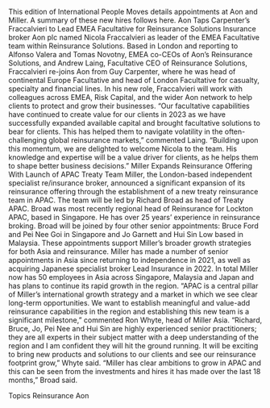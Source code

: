This edition of International People Moves details appointments at Aon and Miller.
A summary of these new hires follows here.
Aon Taps Carpenter’s Fraccalvieri to Lead EMEA Facultative for Reinsurance Solutions
Insurance broker Aon plc named Nicola Fraccalvieri as leader of the EMEA Facultative team within Reinsurance Solutions.
Based in London and reporting to Alfonso Valera and Tomas Novotny, EMEA co-CEOs of Aon’s Reinsurance Solutions, and Andrew Laing, Facultative CEO of Reinsurance Solutions, Fraccalvieri re-joins Aon from Guy Carpenter, where he was head of continental Europe Facultative and head of London Facultative for casualty, specialty and financial lines.
In his new role, Fraccalvieri will work with colleagues across EMEA, Risk Capital, and the wider Aon network to help clients to protect and grow their businesses.
“Our facultative capabilities have continued to create value for our clients in 2023 as we have successfully expanded available capital and brought facultative solutions to bear for clients. This has helped them to navigate volatility in the often-challenging global reinsurance markets,” commented Laing. “Building upon this momentum, we are delighted to welcome Nicola to the team. His knowledge and expertise will be a value driver for clients, as he helps them to shape better business decisions.”
Miller Expands Reinsurance Offering With Launch of APAC Treaty Team
Miller, the London-based independent specialist re/insurance broker, announced a significant expansion of its reinsurance offering through the establishment of a new treaty reinsurance team in APAC.
The team will be led by Richard Broad as head of Treaty APAC. Broad was most recently regional head of Reinsurance for Lockton APAC, based in Singapore. He has over 25 years’ experience in reinsurance broking.
Broad will be joined by four other senior appointments: Bruce Ford and Pei Nee Goi in Singapore and Jo Garnett and Hui Sin Low based in Malaysia.
These appointments support Miller’s broader growth strategies for both Asia and reinsurance. Miller has made a number of senior appointments in Asia since returning to independence in 2021, as well as acquiring Japanese specialist broker Lead Insurance in 2022. In total Miller now has 50 employees in Asia across Singapore, Malaysia and Japan and has plans to continue its rapid growth in the region.
“APAC is a central pillar of Miller’s international growth strategy and a market in which we see clear long-term opportunities. We want to establish meaningful and value-add reinsurance capabilities in the region and establishing this new team is a significant milestone,” commented Ron Whyte, head of Miller Asia.
“Richard, Bruce, Jo, Pei Nee and Hui Sin are highly experienced senior practitioners; they are all experts in their subject matter with a deep understanding of the region and I am confident they will hit the ground running. It will be exciting to bring new products and solutions to our clients and see our reinsurance footprint grow,” Whyte said.
“Miller has clear ambitions to grow in APAC and this can be seen from the investments and hires it has made over the last 18 months,” Broad said.

Topics
Reinsurance
Aon
